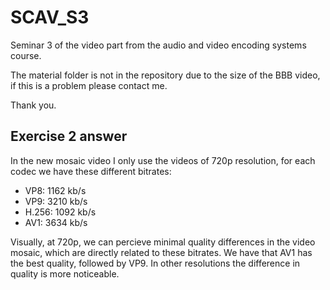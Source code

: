 # SCAV_S3

Seminar 3 of the video part from the audio and video encoding systems course.</br>

The material folder is not in the repository due to the size of the BBB video, if this is a problem please contact me.

Thank you.

## Exercise 2 answer

In the new mosaic video I only use the videos of 720p resolution, for each codec we have these different bitrates:

- VP8: 1162 kb/s
- VP9: 3210 kb/s
- H.256: 1092 kb/s
- AV1: 3634 kb/s

Visually, at 720p, we can percieve minimal quality differences in the video mosaic, which are directly related to these bitrates. We have that AV1 has the best quality, followed by VP9. In other resolutions the difference in quality is more noticeable.









